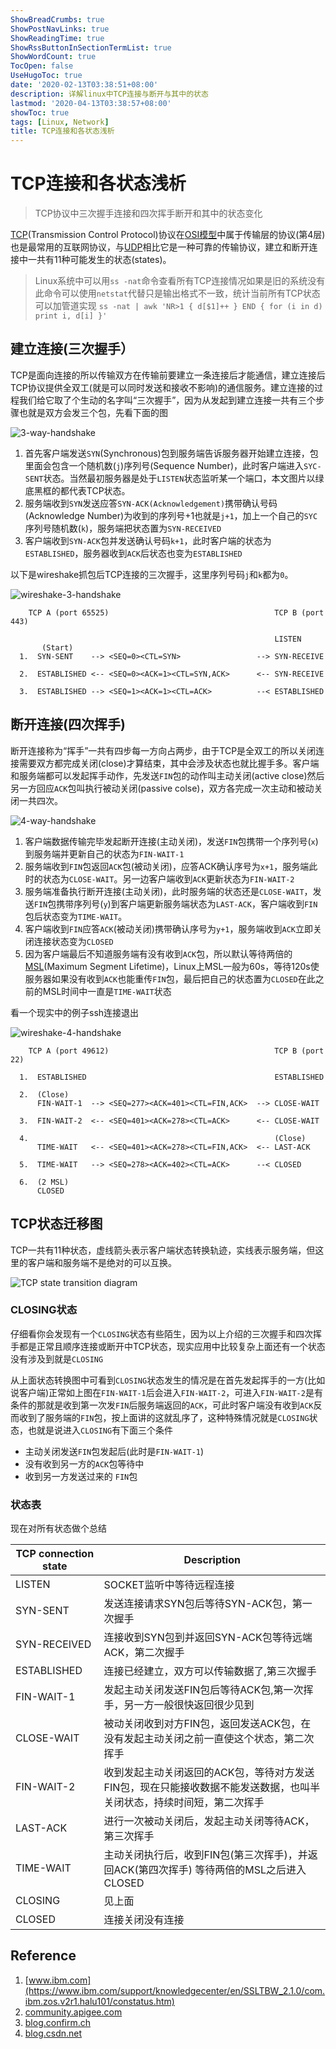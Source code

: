 ```yaml
---
ShowBreadCrumbs: true
ShowPostNavLinks: true
ShowReadingTime: true
ShowRssButtonInSectionTermList: true
ShowWordCount: true
TocOpen: false
UseHugoToc: true
date: '2020-02-13T03:38:51+08:00'
description: 详解linux中TCP连接与断开与其中的状态
lastmod: '2020-04-13T03:38:57+08:00'
showToc: true
tags: [Linux, Network]
title: TCP连接和各状态浅析
---
```


# TCP连接和各状态浅析

> TCP协议中三次握手连接和四次挥手断开和其中的状态变化

[TCP](https://en.wikipedia.org/wiki/Transmission_Control_Protocol)(Transmission Control Protocol)协议在[OSI模型](https://en.wikipedia.org/wiki/OSI_model)中属于传输层的协议(第4层)也是最常用的互联网协议，与[UDP](https://en.wikipedia.org/wiki/User_Datagram_Protocol)相比它是一种可靠的传输协议，建立和断开连接中一共有11种可能发生的状态(states)。

> Linux系统中可以用`ss -nat`命令查看所有TCP连接情况如果是旧的系统没有此命令可以使用`netstat`代替只是输出格式不一致，统计当前所有TCP状态可以加管道实现
> `ss -nat | awk 'NR>1 { d[$1]++ } END { for (i in d) print i, d[i] }'`

## 建立连接(三次握手）

TCP是面向连接的所以传输双方在传输前要建立一条连接后才能通信，建立连接后TCP协议提供全双⼯(就是可以同时发送和接收不影响)的通信服务。建立连接的过程我们给它取了个生动的名字叫“三次握手”，因为从发起到建立连接一共有三个步骤也就是双方会发三个包，先看下面的图

![3-way-handshake](../images/3-way-handshake.jpg)

1. 首先客户端发送`SYN`(Synchronous)包到服务端告诉服务器开始建立连接，包里面会包含一个随机数(`j`)序列号(Sequence Number)，此时客户端进入`SYC-SENT`状态。当然最初服务器是处于`LISTEN`状态监听某一个端口，本文图片以绿底黑框的都代表TCP状态。
2. 服务端收到`SYN`发送应答`SYN-ACK(Acknowledgement)`携带确认号码(Acknowledge Number)为收到的序列号+1也就是`j+1`，加上一个自己的`SYC`序列号随机数(`k`)，服务端把状态置为`SYN-RECEIVED`
3. 客户端收到`SYN-ACK`包并发送确认号码`k+1`，此时客户端的状态为`ESTABLISHED`，服务器收到`ACK`后状态也变为`ESTABLISHED`

以下是wireshake抓包后TCP连接的三次握手，这里序列号码`j`和`k`都为`0`。

![wireshake-3-handshake](../images/wireshark-3-way-handshake.png)

```
    TCP A (port 65525)                                     TCP B (port 443)

                                                           LISTEN
       (Start)
  1.  SYN-SENT    --> <SEQ=0><CTL=SYN>                 --> SYN-RECEIVE

  2.  ESTABLISHED <-- <SEQ=0><ACK=1><CTL=SYN,ACK>      <-- SYN-RECEIVE

  3.  ESTABLISHED --> <SEQ=1><ACK=1><CTL=ACK>          --< ESTABLISHED

```

## 断开连接(四次挥手)

断开连接称为“挥手”一共有四步每一方向占两步，由于TCP是全双工的所以关闭连接需要双方都完成关闭(close)才算结束，其中会涉及状态也就比握手多。客户端和服务端都可以发起挥手动作，先发送`FIN`包的动作叫主动关闭(active close)然后另一方回应`ACK`包叫执行被动关闭(passive colse)，双方各完成一次主动和被动关闭一共四次。

![4-way-handshake](../images/4-way-handshake.jpg)

1. 客户端数据传输完毕发起断开连接(主动关闭)，发送`FIN`包携带一个序列号(`x`)到服务端并更新自己的状态为`FIN-WAIT-1`
2. 服务端收到`FIN`包返回`ACK`包(被动关闭)，应答ACK确认序号为`x+1`，服务端此时的状态为`CLOSE-WAIT`。另一边客户端收到`ACK`更新状态为`FIN-WAIT-2`
3. 服务端准备执行断开连接(主动关闭)，此时服务端的状态还是`CLOSE-WAIT`，发送`FIN`包携带序列号(`y`)到客户端更新服务端状态为`LAST-ACK`，客户端收到`FIN`包后状态变为`TIME-WAIT`。
4. 客户端收到`FIN`应答`ACK`(被动关闭)携带确认序号为`y+1`，服务端收到`ACK`立即关闭连接状态变为`CLOSED`
5. 因为客户端最后不知道服务端有没有收到`ACK`包，所以默认等待两倍的[MSL](https://en.wikipedia.org/wiki/Maximum_segment_lifetime)(Maximum Segment Lifetime)，Linux上MSL一般为60s，等待120s使服务器如果没有收到`ACK`也能重传`FIN`包，最后把自己的状态置为`CLOSED`在此之前的MSL时间中一直是`TIME-WAIT`状态

看一个现实中的例子ssh连接退出

![wireshake-4-handshake](../images/wireshark-4-way-handshake.png)

```
    TCP A (port 49612)                                     TCP B (port 22)

  1.  ESTABLISHED                                          ESTABLISHED

  2.  (Close)
      FIN-WAIT-1  --> <SEQ=277><ACK=401><CTL=FIN,ACK>  --> CLOSE-WAIT

  3.  FIN-WAIT-2  <-- <SEQ=401><ACK=278><CTL=ACK>      <-- CLOSE-WAIT

  4.                                                       (Close)
      TIME-WAIT   <-- <SEQ=401><ACK=278><CTL=FIN,ACK>  <-- LAST-ACK

  5.  TIME-WAIT   --> <SEQ=278><ACK=402><CTL=ACK>      --< CLOSED

  6.  (2 MSL)
      CLOSED
```

## TCP状态迁移图

TCP一共有11种状态，虚线箭头表示客户端状态转换轨迹，实线表示服务端，但这里的客户端和服务端不是绝对的可以互换。

![TCP state transition diagram](../images/TCP-state-transition-diagram.gif)

### CLOSING状态

仔细看你会发现有一个`CLOSING`状态有些陌生，因为以上介绍的三次握手和四次挥手都是正常且顺序连接或断开中TCP状态，现实应用中比较复杂上面还有一个状态没有涉及到就是`CLOSING`

从上面状态转换图中可看到`CLOSING`状态发生的情况是在首先发起挥手的一方(比如说客户端)正常如上图在`FIN-WAIT-1`后会进入`FIN-WAIT-2`，可进入`FIN-WAIT-2`是有条件的那就是收到第一次发`FIN`后服务端返回的`ACK`，可此时客户端没有收到`ACK`反而收到了服务端的`FIN`包，按上面讲的这就乱序了，这种特殊情况就是`CLOSING`状态，也就是说进入`CLOSING`有下面三个条件

- 主动关闭发送`FIN`包发起后(此时是`FIN-WAIT-1`)
- 没有收到另一方的`ACK`包等待中
- 收到另一方发送过来的 `FIN`包

### 状态表

现在对所有状态做个总结

| TCP connection state |                                          Description                                           |
| -------------------- | ---------------------------------------------------------------------------------------------- |
| LISTEN               | SOCKET监听中等待远程连接                                                                           |
| SYN-SENT             | 发送连接请求SYN包后等待SYN-ACK包，第一次握手                                                          |
| SYN-RECEIVED         | 连接收到SYN包到并返回SYN-ACK包等待远端ACK，第二次握手                                                  |
| ESTABLISHED          | 连接已经建立，双方可以传输数据了,第三次握手                                                            |
| FIN-WAIT-1           | 发起主动关闭发送FIN包后等待ACK包,第一次挥手，另一方一般很快返回很少见到                                     |
| CLOSE-WAIT           | 被动关闭收到对方FIN包，返回发送ACK包，在没有发起主动关闭之前一直使这个状态，第二次挥手                         |
| FIN-WAIT-2           | 收到发起主动关闭返回的ACK包，等待对方发送FIN包，现在只能接收数据不能发送数据，也叫半关闭状态，持续时间短，第二次挥手 |
| LAST-ACK             | 进行一次被动关闭后，发起主动关闭等待ACK，第三次挥手                                                      |
| TIME-WAIT            | 主动关闭执行后，收到FIN包(第三次挥手)，并返回ACK(第四次挥手) 等待两倍的MSL之后进入CLOSED                     |
| CLOSING             | 见上面                                                                                          |
| CLOSED              | 连接关闭没有连接                                                                                  |



## Reference

1. [www.ibm.com](https://www.ibm.com/support/knowledgecenter/en/SSLTBW_2.1.0/com.ibm.zos.v2r1.halu101/constatus.htm)
2. [community.apigee.com](https://community.apigee.com/articles/7970/tcp-states-explained.html)
3. [blog.confirm.ch](https://blog.confirm.ch/tcp-connection-states/)
4. [blog.csdn.net](https://blog.csdn.net/dog250/article/details/52070680)